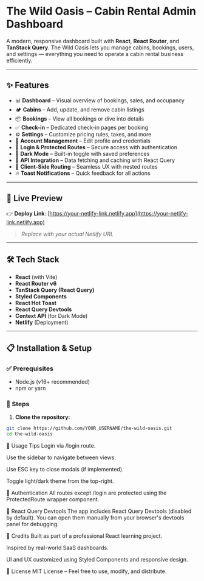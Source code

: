 # The Wild Oasis – Cabin Rental Admin Dashboard

A modern, responsive dashboard built with **React**, **React Router**, and **TanStack Query**. The Wild Oasis lets you manage cabins, bookings, users, and settings — everything you need to operate a cabin rental business efficiently.

---

## ✨ Features

- 📊 **Dashboard** – Visual overview of bookings, sales, and occupancy
- 🏕️ **Cabins** – Add, update, and remove cabin listings
- 📦 **Bookings** – View all bookings or dive into details
- ✅ **Check-in** – Dedicated check-in pages per booking
- ⚙️ **Settings** – Customize pricing rules, taxes, and more
- 👤 **Account Management** – Edit profile and credentials
- 🔐 **Login & Protected Routes** – Secure access with authentication
- 🌙 **Dark Mode** – Built-in toggle with saved preferences
- 📡 **API Integration** – Data fetching and caching with React Query
- 🔁 **Client-Side Routing** – Seamless UX with nested routes
- 🔥 **Toast Notifications** – Quick feedback for all actions

---

## 🚀 Live Preview

👉 **Deploy Link**: [https://your-netlify-link.netlify.app](https://your-netlify-link.netlify.app)

> _Replace with your actual Netlify URL_

---

## 🛠️ Tech Stack

- **React** (with Vite)
- **React Router v6**
- **TanStack Query (React Query)**
- **Styled Components**
- **React Hot Toast**
- **React Query Devtools**
- **Context API** (for Dark Mode)
- **Netlify** (Deployment)

---

## 📋 Installation & Setup

### ✅ Prerequisites

- Node.js (v16+ recommended)
- npm or yarn

### 🔧 Steps

1. **Clone the repository:**

```bash
git clone https://github.com/YOUR_USERNAME/the-wild-oasis.git
cd the-wild-oasis

```

🧠 Usage Tips
Login via /login route.

Use the sidebar to navigate between views.

Use ESC key to close modals (if implemented).

Toggle light/dark theme from the top-right.

🔐 Authentication
All routes except /login are protected using the ProtectedRoute wrapper component.

🧪 React Query Devtools
The app includes React Query Devtools (disabled by default). You can open them manually from your browser's devtools panel for debugging.

🙏 Credits
Built as part of a professional React learning project.

Inspired by real-world SaaS dashboards.

UI and UX customized using Styled Components and responsive design.

📄 License
MIT License – Feel free to use, modify, and distribute.
